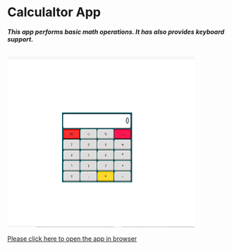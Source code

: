 # Calculaltor App

***This app performs basic math operations. It has also provides keyboard support.***

<br>
<img src="./images/calculator.png" width="425" height="388">

<br>

[Please click here to open the app in browser](https://xoshbaxt.github.io/main-assignment-4/)

 
